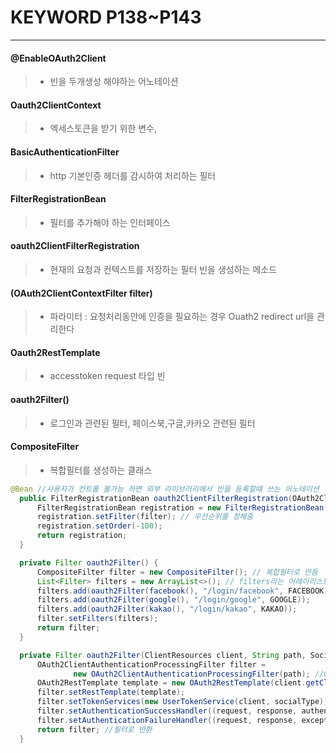 # KEYWORD P138~P143
---
#### @EnableOAuth2Client
> - 빈을 두개생성 해야하는 어노테이션
#### Oauth2ClientContext
> - 엑세스토큰을 받기 위한 변수,
#### BasicAuthenticationFilter
> - http 기본인증 헤더를 감시하여 처리하는 필터
#### FilterRegistrationBean
> - 필터를 추가해야 하는 인터페이스
#### oauth2ClientFilterRegistration
> - 현재의 요청과 컨텍스트를 저장하는 필터 빈을 생성하는 메소드
#### (OAuth2ClientContextFilter filter)
> -  파라미터 : 요청처리동안에 인증을 필요하는 경우 Ouath2 redirect url을 관리한다
#### Oauth2RestTemplate
> - accesstoken request 타입 빈  
#### oauth2Filter()
> - 로그인과 관련된 필터, 페이스북,구글,카카오 관련된 필터
#### CompositeFilter
> - 복합필터를 생성하는 클래스

~~~java
@Bean //사용자가 컨트롤 불가능 하면 외부 라이브러리에서 빈을 등록할떄 쓰는 어노테이션
  public FilterRegistrationBean oauth2ClientFilterRegistration(OAuth2ClientContextFilter filter) {//필터를 추가하기위해 쓰는 인터페이스, 파라미터 : 요청처리동안에 인증을 필요하는 경우 Ouath2 redirect url을 관리한다
      FilterRegistrationBean registration = new FilterRegistrationBean();
      registration.setFilter(filter); // 우선순위를 정해줌
      registration.setOrder(-100);
      return registration;
  }

  private Filter oauth2Filter() {
      CompositeFilter filter = new CompositeFilter(); // 복합필터로 만듬
      List<Filter> filters = new ArrayList<>(); // filters라는 어레이리스트 생성
      filters.add(oauth2Filter(facebook(), "/login/facebook", FACEBOOK)); // 어레이리스트에 순서대로 추가
      filters.add(oauth2Filter(google(), "/login/google", GOOGLE));
      filters.add(oauth2Filter(kakao(), "/login/kakao", KAKAO));
      filter.setFilters(filters);
      return filter;
  }

  private Filter oauth2Filter(ClientResources client, String path, SocialType socialType) {
      OAuth2ClientAuthenticationProcessingFilter filter =
              new OAuth2ClientAuthenticationProcessingFilter(path); //Oauth2 클라이언트용 인증 처리 핕터 생성
      OAuth2RestTemplate template = new OAuth2RestTemplate(client.getClient(), oAuth2ClientContext);//권한서버와의 통신을 위해 생성,(클라이언트의 프로퍼티 하위 매핑값과 엑세스토큰을 받는 변수를 가지고옴)
      filter.setRestTemplate(template);
      filter.setTokenServices(new UserTokenService(client, socialType)); //엑세스토큰 검증을 위해서 UserTokenService를 필터의 토큰서비스로 등록
      filter.setAuthenticationSuccessHandler((request, response, authentication) -> response.sendRedirect("/" + socialType.getValue() + "/complete")); //엑세스토큰의 인증이 성공되었을때 필터에 URL설정
      filter.setAuthenticationFailureHandler((request, response, exception) -> response.sendRedirect("/error")); //엑세스토큰의 인증이 실패시 필터에 URL설정
      return filter; //필터로 반환
  }
  ~~~
